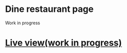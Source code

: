 # Dine restaurant page

Work in progress

# [Live view(work in progress)](https://pietyr.github.io/dine-restaurant-website/)
